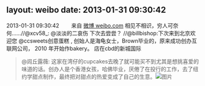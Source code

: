 layout: weibo
date: 2013-01-31 09:30:42
---
2013-01-31 09:30:42  &nbsp;&nbsp;&nbsp;&nbsp;&nbsp;&nbsp; 来自 <a href="http://weibo.com/" rel="nofollow">微博 weibo.com</a>
相见不相识，穷人可奈何……//@xcv58_: @淡淡的二哀伤 下次去尝尝？ //@billbishop:下次来到北京欢迎您 @ccsweets创意蛋糕 , 创始人是海龟女士，Brown毕业的，原来成功创办互联网公司， 2010 年开始作bakery。 店在cbd的新城国际
>  @闾丘露薇: 这家在湾仔的cupcakes去晚了就可能买不到尤其是想挑喜爱的味道的话。创办人是个香港女孩，哈佛毕业，厌倦了在投行的工作，去了纽约学甜点制作，最终把对甜点的热爱变成了自己的生意。 ​​​
>  ![图片](https://ww4.sinaimg.cn/large/46e9d5dajw1e1bq46nh2oj.jpg)
